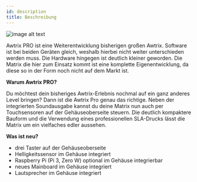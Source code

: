 ```yaml
---
id: description
title: Beschreibung
---
```


![image alt text](..\assets\pro\label.jpg)

Awtrix PRO ist eine Weiterentwicklung bisherigen großen Awtrix. Software ist bei beiden Geräten gleich, weshalb hierbei nicht weiter unterschieden werden muss. Die Hardware hingegen ist deutlich kleiner geworden. Die Matrix die hier zum Einsatz kommt ist eine komplette Eigenentwicklung, da diese so in der Form noch nicht auf dem Markt ist. 

**Warum Awtrix PRO?**

Du möchtest dein bisheriges Awtrix-Erlebnis nochmal auf ein ganz anderes Level bringen? Dann ist die Awtrix Pro genau das richtige. Neben der integrierten Soundausgabe kannst du deine Matrix nun auch per Touchsensoren auf der Gehäuseoberseite steuern. Die deutlich kompaktere Bauform und die Verwendung eines professionellen SLA-Drucks lässt die Matrix um ein vielfaches edler aussehen.

**Was ist neu?**
- drei Taster auf der Gehäuseoberseite
- Helligkeitssensor im Gehäuse integriert
- Raspberry Pi (Pi 3, Zero W) optional im Gehäuse integrierbar
- neues Mainboard im Gehäuse integriert
- Lautsprecher im Gehäuse integriert
